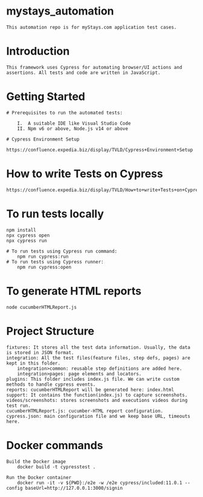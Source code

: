 # mystays_automation
    This automation repo is for myStays.com application test cases.

# Introduction
    This framework uses Cypress for automating browser/UI actions and assertions. All tests and code are written in JavaScript. 

# Getting Started
    # Prerequisites to run the automated tests:

        I.  A suitable IDE like Visual Studio Code
        II. Npm v6 or above, Node.js v14 or above

    # Cypress Environment Setup
        https://confluence.expedia.biz/display/TVLD/Cypress+Environment+Setup

# How to write Tests on Cypress
    https://confluence.expedia.biz/display/TVLD/How+to+write+Tests+on+Cypress

# To run tests locally 
    npm install
    npx cypress open
    npx cypress run

    # To run tests using Cypress run command: 
        npm run cypress:run
    # To run tests using Cypress runner:
        npm run cypress:open

# To generate HTML reports 
    node cucumberHTMLReport.js

# Project Structure
    fixtures: It stores all the test data information. Usually, the data is stored in JSON format.
    integration: All the test files(feature files, step defs, pages) are kept in this folder.
        integration>common: reusable step definitions are added here.
        integration>pages: page elements and locators.
    plugins: This folder includes index.js file. We can write custom methods to handle cypress events.
    reports: cucumberHTMLReport will be generated here: index.html
    support: It contains the function(index.js) to capture screenshots.
    videos/screenshots: stores screenshots and executions videos during test run.
    cucumberHTMLReport.js: cucumber-HTML report configuration.
    cypress.json: main configuration file and we keep base URL, timeouts here. 
 
# Docker commands 
    Build the Docker image
        docker build -t cypresstest .

    Run the Docker container
        docker run -it -v ${PWD}:/e2e -w /e2e cypress/included:11.0.1 --config baseUrl=http://127.0.0.1:3000/signin
